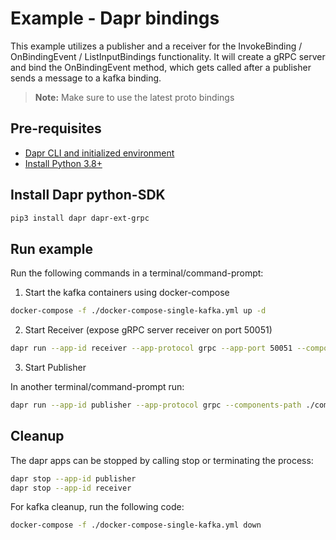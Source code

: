 # Example - Dapr bindings

This example utilizes a publisher and a receiver for the InvokeBinding / OnBindingEvent / ListInputBindings functionality. It will create a gRPC server and bind the OnBindingEvent method, which gets called after a publisher sends a message to a kafka binding.

> **Note:** Make sure to use the latest proto bindings

## Pre-requisites

- [Dapr CLI and initialized environment](https://docs.dapr.io/getting-started)
- [Install Python 3.8+](https://www.python.org/downloads/)

## Install Dapr python-SDK

<!-- Our CI/CD pipeline automatically installs the correct version, so we can skip this step in the automation -->

```bash
pip3 install dapr dapr-ext-grpc
```

## Run example

Run the following commands in a terminal/command-prompt:

<!-- STEP
name: Kafka install
sleep: 30
-->

1. Start the kafka containers using docker-compose 

```bash
docker-compose -f ./docker-compose-single-kafka.yml up -d
```

<!-- END_STEP -->

<!-- STEP
name: Start Receiver
expected_stdout_lines: 
  - '== APP == {"id": 1, "message": "hello world"}'
  - '== APP == {"id": 2, "message": "hello world"}'
  - '== APP == {"id": 3, "message": "hello world"}'
background: true
sleep: 5
-->

2. Start Receiver (expose gRPC server receiver on port 50051) 

```bash
dapr run --app-id receiver --app-protocol grpc --app-port 50051 --components-path ./components python3 invoke-input-binding.py
```

<!-- END_STEP -->

3. Start Publisher

In another terminal/command-prompt run:

<!-- STEP
name: Start Publisher
expected_stdout_lines: 
  - '== APP == Sending message id: 1, message "hello world"'
  - '== APP == Sending message id: 2, message "hello world"'
  - '== APP == Sending message id: 3, message "hello world"'
background: true
sleep: 5
-->

```bash
dapr run --app-id publisher --app-protocol grpc --components-path ./components python3 invoke-output-binding.py
```

<!-- END_STEP -->

## Cleanup

<!-- STEP
name: Cleanup
expected_stdout_lines:
  - '✅  app stopped successfully: publisher'
  - '✅  app stopped successfully: receiver'
-->

The dapr apps can be stopped by calling stop or terminating the process:

```bash
dapr stop --app-id publisher
dapr stop --app-id receiver
```

For kafka cleanup, run the following code:

```bash
docker-compose -f ./docker-compose-single-kafka.yml down
```

<!-- END_STEP -->
